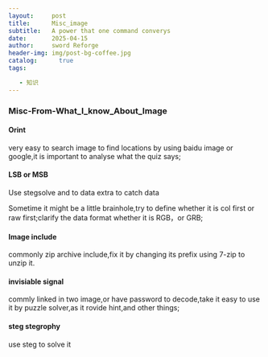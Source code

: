 ```yaml
---
layout:     post
title:      Misc_image
subtitle:   A power that one command converys
date:       2025-04-15
author:     sword Reforge
header-img: img/post-bg-coffee.jpg
catalog: 	  true
tags:

   - 知识
---
```

### Misc-From-What_I_know_About_Image

#### Orint

very easy to search image to find locations by using baidu image or google,it is important to analyse what the quiz says;

#### LSB or MSB

Use stegsolve and to data extra to catch data  

Sometime it might be a little brainhole,try to define whether it is col first or  raw first;clarify the data format whether it is RGB，or GRB;

#### Image include

commonly zip archive include,fix it by changing its prefix using 7-zip to unzip it.

#### invisiable signal

commly linked in two image,or have password to decode,take it easy to use it by  puzzle solver,as it rovide hint,and other things;

#### steg stegrophy

use steg to solve it







 

